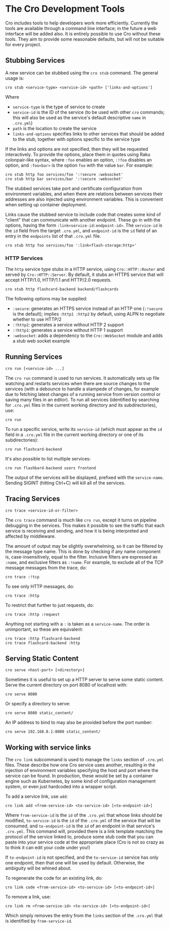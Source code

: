 # The Cro Development Tools

Cro includes tools to help developers work more efficiently. Currently the tools
are available through a command line interface; in the future a web interface
will be added also. It is entirely possible to use Cro without these tools. They
aim to provide some reasonable defaults, but will not be suitable for every
project.

## Stubbing Services

A new service can be stubbed using the `cro stub` command. The general usage
is:

    cro stub <service-type> <service-id> <path> ['links-and-options']

Where

* `service-type` is the type of service to create
* `service-id` is the ID of the service (to be used with other `cro`
  commands; this will also be used as the service's default descriptive
  `name` in `.cro.yml`)
* `path` is the location to create the service
* `links-and-options` specifies links to other services that should be added
  to the stub, together with options specific to the service type

If the links and options are not specified, then they will be requested
interactively. To provide the options, place them in quotes using Raku
colonpair-like syntax, where `:foo` enables an option, `:!foo` disables an
option, and `:foo<bar>` is the option `foo` with the value `bar`. For example:

    cro stub http foo services/foo ':!secure :websocket'
    cro stub http bar services/bar ':!secure :websocket'

The stubbed services take port and certificate configuration from environment
variables, and when there are relations between services their addresses are
also injected using environment variables. This is convenient when setting up
container deployment.

Links cause the stubbed service to include code that creates some kind of
"client" that can communicate with another endpoint. These go in with the
options, having the form `:link<service-id:endpoint-id>`. The `service-id` is
the `id` field from the target `.cro.yml`, and `endpoint-id` is the `id` field
of an entry in the `endpoints` list of that `.cro.yml` file.

    cro stub http foo services/foo ':link<flash-storage:http>'

### HTTP Services

The `http` service type stubs in a HTTP service, using `Cro::HTTP::Router` and
served by `Cro::HTTP::Server`. By default, it stubs an HTTPS service that will
accept HTTP/1.0, HTTP/1.1 and HTTP/2.0 requests.

    cro stub http flashcard-backend backend/flashcards

The following options may be supplied:

* `:secure`: generates an HTTPS service instead of an HTTP one (`:!secure` is
  the default); implies `:http1 :http2` by default, using ALPN to negotiate
  whether to use HTTP/2
* `:!http2`: generates a service without HTTP 2 support
* `:!http1`: generates a service without HTTP 1 support
* `:websocket`: adds a dependency to the `Cro::WebSocket` module and adds
  a stub web socket example

## Running Services

    cro run [<service-id> ...]

The `cro run` command is used to run services. It automatically sets up file
watching and restarts services when there are source changes to the services
(with a debounce to handle a stampede of changes, for example due to fetching
latest changes of a running service from version control or saving many files
in an editor). To run all services (identified by searching for `.cro.yml`
files in the current working directory and its subdirectories), use:

    cro run

To run a specific service, write its `service-id` (which must appear as the `id`
field in a `.cro.yml` file in the current working directory or one of its
subdirectories):

    cro run flashcard-backend 

It's also possible to list multiple services:

    cro run flashbard-backend users frontend

The output of the services will be displayed, prefixed with the `service-name`.
Sending SIGINT (hitting Ctrl+C) will kill all of the services.

## Tracing Services

    cro trace <service-id-or-filter>

The `cro trace` command is much like `cro run`, except it turns on pipeline
debugging in the services. This makes it possible to see the traffic that each
service is receiving and sending, and how it is being interpreted and affected
by middleware.

The amount of output may be slightly overwhelming, so it can be filtered by
the message type name. This is done by checking if any name component is,
case-insensitively, equal to the filter. Inclusive filters are expressed as
`:name`, and exclusive filters as `:!name`. For example, to exclude all of
the TCP message messages from the trace, do:

    cro trace :!tcp

To see only HTTP messages, do:

    cro trace :http

To restrict that further to just requests, do:

    cro trace :http :request

Anything not starting with a `:` is taken as a `service-name`. The order is
unimportant, so these are equivalent:

    cro trace :http flashcard-backend
    cro trace flashcard-backend :http

## Serving Static Content

    cro serve <host-port> [<directory>]

Sometimes it is useful to set up a HTTP server to serve some static content.
Serve the current directory on port 8080 of localhost with:

    cro serve 8080

Or specify a directory to serve:

    cro serve 8080 static_content/

An IP address to bind to may also be provided before the port number:

    cro serve 192.168.0.1:8080 static_content/

## Working with service links

The `cro link` subcommand is used to manage the `links` section of `.cro.yml`
files. These describe how one Cro service uses another, resulting in the
injection of environment variables specifying the host and port where the
service can be found. In production, these would be set by a container engine
such as Kubernetes, by some kind of configuration management system, or even
just hardcoded into a wrapper script.

To add a service link, use `add`:

    cro link add <from-service-id> <to-service-id> [<to-endpoint-id>]

Where `from-service-id` is the `id` of the `.cro.yml` that whose links should
be modified, `to-service-id` is the `id` of the `.cro.yml` of the service that
will be consumed, and `to-endpoint-id` is the `id` of an endpoint in that
service's `.cro.yml`. This command will, provided there is a link template
matching the protocol of the service linked to, produce some stub code that
you can paste into your service code at the appropriate place (Cro is not so
crazy as to think it can edit your code under you!)

If `to-endpoint-id` is not specified, and the `to-service-id` service has only
one endpoint, then that one will be used by default. Otherwise, the ambiguity
will be whined about.

To regenerate the code for an existing link, do:

    cro link code <from-service-id> <to-service-id> [<to-endpoint-id>]

To remove a link, use:

    cro link rm <from-service-id> <to-service-id> [<to-endpoint-id>]

Which simply removes the entry from the `links` section of the `.cro.yml` that
is identified by `from-service-id`.

